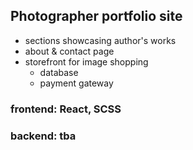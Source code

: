 ## Photographer portfolio site

- sections showcasing author's works
- about & contact page 
- storefront for image shopping 
  * database
  * payment gateway
  
### frontend: React, SCSS

### backend: tba
